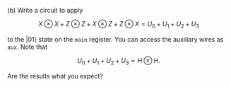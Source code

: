 (b) Write a circuit to apply

$$
X \otimes X + Z \otimes Z + X \otimes Z + Z \otimes X = U_0 + U_1 + U_2 + U_3
$$

to the $\vert 01\rangle$ state on the ``main`` register. You can access the auxiliary wires
as ``aux``. Note that 

$$
U_0 + U_1 + U_2 + U_3 \propto H \otimes H.
$$

Are the results what you expect?
